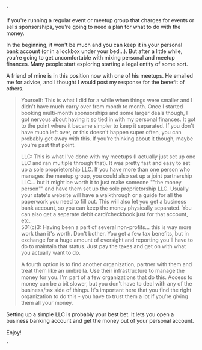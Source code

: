 "

If you're running a regular event or meetup group that charges for events or sells sponsorships, you're going to need a plan for what to do with the money.

In the beginning, it won't be much and you can keep it in your personal bank account (or in a lockbox under your bed...). But after a little while, you're going to get uncomfortable with mixing personal and meetup finances. Many people start exploring starting a legal entity of some sort.

A friend of mine is in this position now with one of his meetups. He emailed me for advice, and I thought I would post my response for the benefit of others.

> Yourself: This is what I did for a while when things were smaller and I didn't have much carry over from month to month. Once I started booking multi-month sponsorships and some larger deals though, I got nervous about having it so tied in with my personal finances. It got to the point where it became simpler to keep it separated. If you don't have much left over, or this doesn't happen super often, you can probably get away with this. If you're thinking about it though, maybe you're past that point.
> 
> <div>LLC: This is what I've done with my meetups (I actually just set up one LLC and ran multiple through that). It was pretty fast and easy to set up a sole proprietorship LLC. If you have more than one person who manages the meetup group, you could also set up a joint partnership LLC... but it might be worth it to just make someone ""the money person"" and have them set up the sole proprietorship LLC. Usually your state's website will have a walkthrough or a guide for all the paperwork you need to fill out. This will also let you get a business bank account, so you can keep the money physically separated. You can also get a separate debit card/checkbook just for that account, etc.</div>
> 
> <div>501(c)3: Having been a part of several non-profits... this is way more work than it's worth. Don't bother. You get a few tax benefits, but in exchange for a huge amount of oversight and reporting you'll have to do to maintain that status. Just pay the taxes and get on with what you actually want to do.</div>
> 
> A fourth option is to find another organization, partner with them and treat them like an umbrella. Use their infrastructure to manage the money for you. I'm part of a few organizations that do this. Access to money can be a bit slower, but you don't have to deal with any of the business/tax side of things. It's important here that you find the right organization to do this - you have to trust them a lot if you're giving them all your money.

Setting up a simple LLC is probably your best bet. It lets you open a business banking account and get the money out of your personal account.

Enjoy!

"
